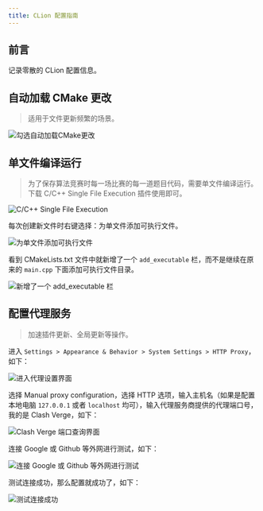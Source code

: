 ```yaml
---
title: CLion 配置指南
---
```


## 前言

记录零散的 CLion 配置信息。

## 自动加载 CMake 更改

> 适用于文件更新频繁的场景。

![勾选自动加载CMake更改](https://dwj-oss.oss-cn-nanjing.aliyuncs.com/images/202407311200790.png)

## 单文件编译运行

> 为了保存算法竞赛时每一场比赛的每一道题目代码，需要单文件编译运行。下载 C/C++ Single File Execution 插件使用即可。

![C/C++ Single File Execution](https://dwj-oss.oss-cn-nanjing.aliyuncs.com/images/202407311205580.png)

每次创建新文件时右键选择：为单文件添加可执行文件。

![为单文件添加可执行文件](https://dwj-oss.oss-cn-nanjing.aliyuncs.com/images/202407311207733.png)

看到 CMakeLists.txt 文件中就新增了一个 `add_executable` 栏，而不是继续在原来的 `main.cpp` 下面添加可执行文件目录。

![新增了一个 add_executable 栏](https://dwj-oss.oss-cn-nanjing.aliyuncs.com/images/202407312357483.png)

## 配置代理服务

> 加速插件更新、全局更新等操作。

进入 `Settings > Appearance & Behavior > System Settings > HTTP Proxy`，如下：

![进入代理设置界面](https://dwj-oss.oss-cn-nanjing.aliyuncs.com/images/202403032127859.png)

选择 Manual proxy configuration，选择 HTTP 选项，输入主机名（如果是配置本地电脑 `127.0.0.1` 或者 `localhost` 均可），输入代理服务商提供的代理端口号，我的是 Clash Verge，如下：

![Clash Verge 端口查询界面](https://dwj-oss.oss-cn-nanjing.aliyuncs.com/images/202403032127860.png)

连接 Google 或 Github 等外网进行测试，如下：

![连接 Google 或 Github 等外网进行测试](https://dwj-oss.oss-cn-nanjing.aliyuncs.com/images/202403032127861.png)

测试连接成功，那么配置就成功了，如下：

![测试连接成功](https://dwj-oss.oss-cn-nanjing.aliyuncs.com/images/202403032127862.png)
